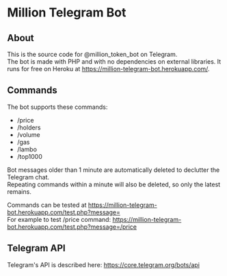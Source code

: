 # Million Telegram Bot

## About

This is the source code for @million_token_bot on Telegram.  
The bot is made with PHP and with no dependencies on external libraries.
It runs for free on Heroku at https://million-telegram-bot.herokuapp.com/.

## Commands

The bot supports these commands:
- /price
- /holders
- /volume
- /gas
- /lambo
- /top1000

Bot messages older than 1 minute are automatically deleted to declutter the Telegram chat.  
Repeating commands within a minute will also be deleted, so only the latest remains.

Commands can be tested at https://million-telegram-bot.herokuapp.com/test.php?message=<command>  
For example to test /price command: https://million-telegram-bot.herokuapp.com/test.php?message=/price

## Telegram API
Telegram's API is described here: https://core.telegram.org/bots/api